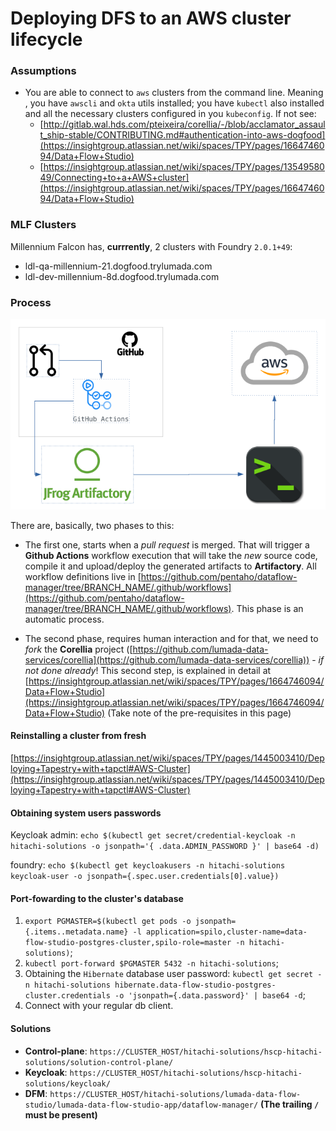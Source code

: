 # Deploying DFS to an AWS cluster lifecycle

### Assumptions

- You are able to connect to `aws` clusters from the command line. Meaning , you have `awscli` and `okta` utils installed; you have `kubectl` also installed and all the necessary clusters configured in you `kubeconfig`. If not see:
	- [http://gitlab.wal.hds.com/pteixeira/corellia/-/blob/acclamator_assault_ship-stable/CONTRIBUTING.md#authentication-into-aws-dogfood](https://insightgroup.atlassian.net/wiki/spaces/TPY/pages/1664746094/Data+Flow+Studio)
	- [https://insightgroup.atlassian.net/wiki/spaces/TPY/pages/1354958049/Connecting+to+a+AWS+cluster](https://insightgroup.atlassian.net/wiki/spaces/TPY/pages/1664746094/Data+Flow+Studio)

### MLF Clusters

Millennium Falcon has, **currrently**, 2 clusters with Foundry `2.0.1+49`:

- ldl-qa-millennium-21.dogfood.trylumada.com
- ldl-dev-millennium-8d.dogfood.trylumada.com

### Process	

![](imgs/deploy.png) 

There are, basically, two phases to this:

- The first one, starts when a _pull request_ is merged. That will trigger a **Github Actions** workflow execution that will take the _new_ source code, compile it and upload/deploy the generated artifacts to **Artifactory**. All workflow definitions live in [https://github.com/pentaho/dataflow-manager/tree/BRANCH_NAME/.github/workflows](https://github.com/pentaho/dataflow-manager/tree/BRANCH_NAME/.github/workflows). This phase is an automatic process.

- The second phase, requires human interaction and for that, we need to _fork_ the **Corellia** project ([https://github.com/lumada-data-services/corellia](https://github.com/lumada-data-services/corellia)) - _if not done already_! This second step, is explained in detail at [https://insightgroup.atlassian.net/wiki/spaces/TPY/pages/1664746094/Data+Flow+Studio](https://insightgroup.atlassian.net/wiki/spaces/TPY/pages/1664746094/Data+Flow+Studio) (Take note of the pre-requisites in this page)

#### Reinstalling a cluster from fresh

[https://insightgroup.atlassian.net/wiki/spaces/TPY/pages/1445003410/Deploying+Tapestry+with+tapctl#AWS-Cluster](https://insightgroup.atlassian.net/wiki/spaces/TPY/pages/1445003410/Deploying+Tapestry+with+tapctl#AWS-Cluster)

#### Obtaining system users passwords

Keycloak admin: `echo $(kubectl get secret/credential-keycloak -n hitachi-solutions -o jsonpath='{ .data.ADMIN_PASSWORD }' | base64 -d)`

foundry: `echo $(kubectl get keycloakusers -n hitachi-solutions keycloak-user -o jsonpath={.spec.user.credentials[0].value})`

#### Port-fowarding to the cluster's database

1. `export PGMASTER=$(kubectl get pods -o jsonpath={.items..metadata.name} -l application=spilo,cluster-name=data-flow-studio-postgres-cluster,spilo-role=master -n hitachi-solutions)`;
2. `kubectl port-forward $PGMASTER 5432 -n hitachi-solutions`;
3. Obtaining the `Hibernate` database user password: `kubectl get secret -n hitachi-solutions hibernate.data-flow-studio-postgres-cluster.credentials -o 'jsonpath={.data.password}' | base64 -d`;
4. Connect with your regular db client.		
 	
#### Solutions
- **Control-plane**: `https://CLUSTER_HOST/hitachi-solutions/hscp-hitachi-solutions/solution-control-plane/`
- **Keycloak**: `https://CLUSTER_HOST/hitachi-solutions/hscp-hitachi-solutions/keycloak/`
- **DFM**: `https://CLUSTER_HOST/hitachi-solutions/lumada-data-flow-studio/lumada-data-flow-studio-app/dataflow-manager/`
**(The trailing `/` must be present)**